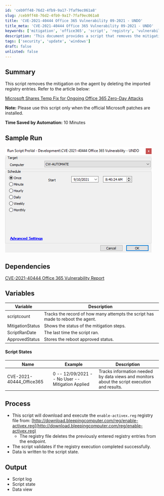 ```yaml
---
id: 'ceb9ff48-76d2-4fb9-9a17-7faf9ec061a8'
slug: /ceb9ff48-76d2-4fb9-9a17-7faf9ec061a8
title: 'CVE-2021-40444 Office 365 Vulnerability 09-2021 - UNDO'
title_meta: 'CVE-2021-40444 Office 365 Vulnerability 09-2021 - UNDO'
keywords: ['mitigation', 'office365', 'script', 'registry', 'vulnerability']
description: 'This document provides a script that removes the mitigation on the agent by deleting the imported registry entries related to the Office 365 zero-day vulnerability. It includes a summary, sample run, dependencies, variables, script states, process, and expected output.'
tags: ['security', 'update', 'windows']
draft: false
unlisted: false
---
```


## Summary

This script removes the mitigation on the agent by deleting the imported registry entries. Refer to the article below:

[Microsoft Shares Temp Fix for Ongoing Office 365 Zero-Day Attacks](https://www.bleepingcomputer.com/news/security/microsoft-shares-temp-fix-for-ongoing-office-365-zero-day-attacks/amp/?__twitter_impression=true)

**Note:** Please use this script only when the official Microsoft patches are installed.

**Time Saved by Automation:** 10 Minutes

## Sample Run

![Sample Run](../../../static/img/CVE-2021-40444-Office-365-Vulnerability-09-2021---UNDO/image_1.png)

## Dependencies

[CVE-2021-40444 Office 365 Vulnerability Report](/docs/f9116dea-aa2e-440f-906b-d776a4d40922)

## Variables

| Variable         | Description                                                  |
|-------------------|--------------------------------------------------------------|
| scriptcount       | Tracks the record of how many attempts the script has made to reboot the agent. |
| MitigationStatus   | Shows the status of the mitigation steps.                   |
| ScriptRanDate      | The last time the script ran.                               |
| ApprovedStatus     | Stores the reboot approved status.                          |

#### Script States

| Name                          | Example                                   | Description                                                                                  |
|-------------------------------|-------------------------------------------|----------------------------------------------------------------------------------------------|
| CVE-2021-40444_Office365      | 0 -- 12/09/2021 -- No User -- Mitigation Applied | Tracks information needed by data views and monitors about the script execution and results. |

## Process

- This script will download and execute the `enable-activex.reg` registry file from: [http://download.bleepingcomputer.com/reg/enable-activex.reg](http://download.bleepingcomputer.com/reg/enable-activex.reg)
  - The registry file deletes the previously entered registry entries from the endpoint.
- The script validates if the registry execution completed successfully.
- Data is written to the script state.

## Output

- Script log
- Script state
- Data view


